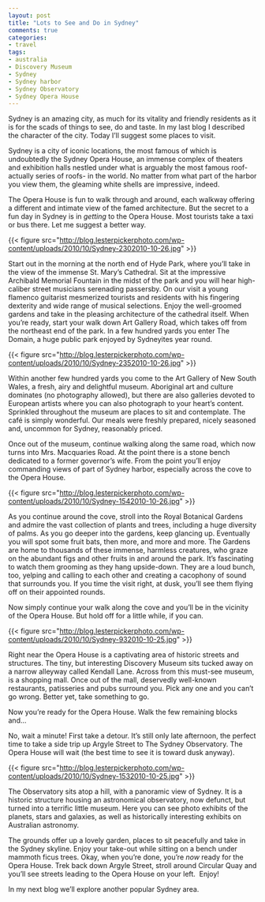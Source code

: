 ```yaml
---
layout: post
title: "Lots to See and Do in Sydney"
comments: true
categories:
- travel
tags:
- australia
- Discovery Museum
- Sydney
- Sydney harbor
- Sydney Observatory
- Sydney Opera House
---
```

Sydney is an amazing city, as much for its vitality and friendly residents as it is for the scads of things to see, do and taste. In my last blog I described the character of the city. Today I’ll suggest some places to visit.

Sydney is a city of iconic locations, the most famous of which is undoubtedly the Sydney Opera House, an immense complex of theaters and exhibition halls nestled under what is arguably the most famous roof- actually series of roofs- in the world. No matter from what part of the harbor you view them, the gleaming white shells are impressive, indeed.

The Opera House is fun to walk through and around, each walkway offering a different and intimate view of the famed architecture. But the secret to a fun day in Sydney is in <em>getting</em> to the Opera House. Most tourists take a taxi or bus there. Let me suggest a better way.

{{< figure src="http://blog.lesterpickerphoto.com/wp-content/uploads/2010/10/Sydney-2302010-10-26.jpg" >}}

Start out in the morning at the north end of Hyde Park, where you’ll take in the view of the immense St. Mary’s Cathedral. Sit at the impressive Archibald Memorial Fountain in the midst of the park and you will hear high-caliber street musicians serenading passersby. On our visit a young flamenco guitarist mesmerized tourists and residents with his fingering dexterity and wide range of musical selections. Enjoy the well-groomed gardens and take in the pleasing architecture of the cathedral itself. When you’re ready, start your walk down Art Gallery Road, which takes off from the northeast end of the park. In a few hundred yards you enter The Domain, a huge public park enjoyed by Sydneyites year round.

{{< figure src="http://blog.lesterpickerphoto.com/wp-content/uploads/2010/10/Sydney-2352010-10-26.jpg" >}}

Within another few hundred yards you come to the Art Gallery of New South Wales, a fresh, airy and delightful museum. Aboriginal art and culture dominates (no photography allowed), but there are also galleries devoted to European artists where you can also photograph to your heart’s content. Sprinkled throughout the museum are places to sit and contemplate. The café is simply wonderful. Our meals were freshly prepared, nicely seasoned and, uncommon for Sydney, reasonably priced.

Once out of the museum, continue walking along the same road, which now turns into Mrs. Macquaries Road. At the point there is a stone bench dedicated to a former governor’s wife. From the point you’ll enjoy commanding views of part of Sydney harbor, especially across the cove to the Opera House.

{{< figure src="http://blog.lesterpickerphoto.com/wp-content/uploads/2010/10/Sydney-1542010-10-26.jpg" >}}

As you continue around the cove, stroll into the Royal Botanical Gardens and admire the vast collection of plants and trees, including a huge diversity of palms. As you go deeper into the gardens, keep glancing up. Eventually you will spot some fruit bats, then more, and more and more. The Gardens are home to thousands of these immense, harmless creatures, who graze on the abundant figs and other fruits in and around the park. It’s fascinating to watch them grooming as they hang upside-down. They are a loud bunch, too, yelping and calling to each other and creating a cacophony of sound that surrounds you. If you time the visit right, at dusk, you’ll see them flying off on their appointed rounds.

Now simply continue your walk along the cove and you’ll be in the vicinity of the Opera House. But hold off for a little while, if you can.

{{< figure src="http://blog.lesterpickerphoto.com/wp-content/uploads/2010/10/Sydney-932010-10-25.jpg" >}}

Right near the Opera House is a captivating area of historic streets and structures. The tiny, but interesting Discovery Museum sits tucked away on a narrow alleyway called Kendall Lane. Across from this must-see museum, is a shopping mall. Once out of the mall, deservedly well-known restaurants, patisseries and pubs surround you. Pick any one and you can’t go wrong. Better yet, take something to go.

Now you’re ready for the Opera House. Walk the few remaining blocks and…

No, wait a minute! First take a detour. It’s still only late afternoon, the perfect time to take a side trip up Argyle Street to The Sydney Observatory. The Opera House will wait (the best time to see it is toward dusk anyway).

{{< figure src="http://blog.lesterpickerphoto.com/wp-content/uploads/2010/10/Sydney-1532010-10-25.jpg" >}}

The Observatory sits atop a hill, with a panoramic view of Sydney. It is a historic structure housing an astronomical observatory, now defunct, but turned into a terrific little museum. Here you can see photo exhibits of the planets, stars and galaxies, as well as historically interesting exhibits on Australian astronomy.

The grounds offer up a lovely garden, places to sit peacefully and take in the Sydney skyline. Enjoy your take-out while sitting on a bench under mammoth ficus trees. Okay, when you’re done, you’re <em>now</em> ready for the Opera House. Trek back down Argyle Street, stroll around Circular Quay and you’ll see streets leading to the Opera House on your left.  Enjoy!

In my next blog we’ll explore another popular Sydney area.